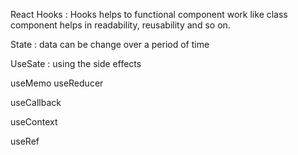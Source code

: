 React Hooks : Hooks helps to functional component work like class component 
helps in readability, reusability and so on.

State : data can be change over a period of time

UseSate : using the side effects 

useMemo useReducer

useCallback 

useContext

useRef